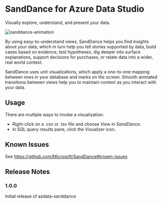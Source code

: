 # SandDance for Azure Data Studio

Visually explore, understand, and present your data.

![sanddance-animation](https://user-images.githubusercontent.com/11507384/66725060-5bcc0580-ede2-11e9-9f69-7bbd9a208697.gif)

By using easy-to-understand views, SandDance helps you find insights about your data, which in turn help you tell stories supported by data, build cases based on evidence, test hypotheses, dig deeper into surface explanations, support decisions for purchases, or relate data into a wider, real world context.

SandDance uses unit visualizations, which apply a one-to-one mapping between rows in your database and marks on the screen.
Smooth animated transitions between views help you to maintain context as you interact with your data.

## Usage

There are multiple ways to invoke a visualization:
* Right-click on a .csv or .tsv file and choose *View in SandDance*.
* In SQL query results pane, click the Visualizer icon.

## Known Issues

See https://github.com/Microsoft/SandDance#known-issues

## Release Notes

### 1.0.0

Initial release of azdata-sanddance
